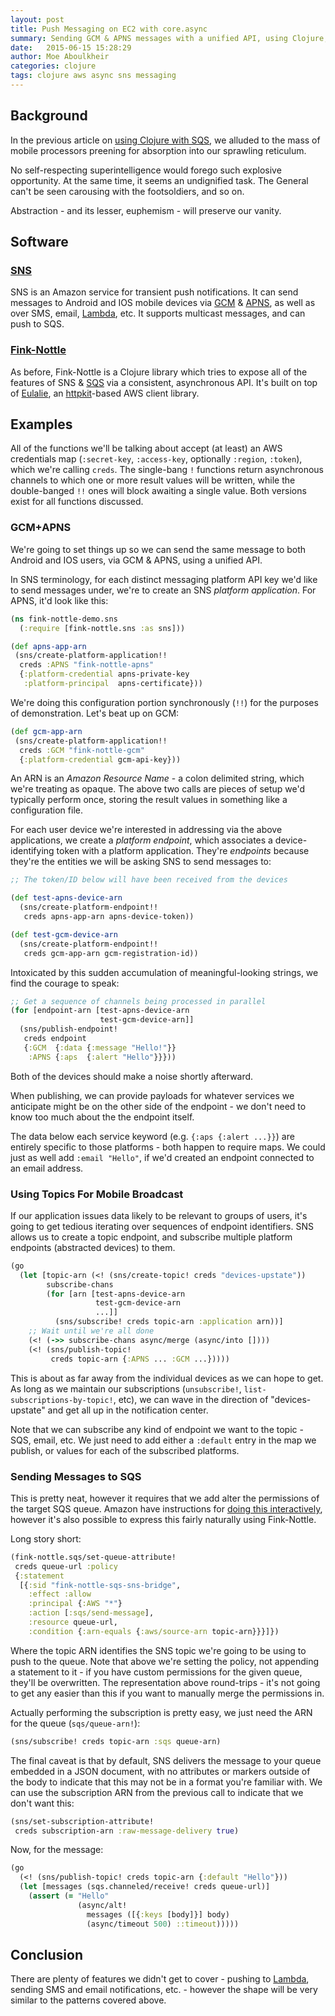 ```yaml
---
layout: post
title: Push Messaging on EC2 with core.async
summary: Sending GCM & APNS messages with a unified API, using Clojure, SNS & core.async.
date:   2015-06-15 15:28:29
author: Moe Aboulkheir
categories: clojure
tags: clojure aws async sns messaging
---
```


## Background

In the previous article on [using Clojure with
SQS](/clojure/aws/async/sqs/messaging/2015/06/15/fink-nottle-sqs/), we alluded
to the mass of mobile processors preening for absorption into our sprawling
reticulum.

No self-respecting superintelligence would forego such explosive opportunity.
At the same time, it seems an undignified task.  The General can't be seen
carousing with the footsoldiers, and so on.

Abstraction - and its lesser, euphemism - will preserve our vanity.

## Software

### [SNS](http://aws.amazon.com/sns/)

SNS is an Amazon service for transient push notifications.  It can send messages
to Android and IOS mobile devices via
[GCM](https://developers.google.com/cloud-messaging/) &
[APNS](https://developer.apple.com/library/ios/documentation/NetworkingInternet/Conceptual/RemoteNotificationsPG/Chapters/ApplePushService.html),
as well as over SMS, email,
[Lambda](http://aws.amazon.com/documentation/lambda/), etc.  It supports
multicast messages, and can push to SQS.

### [Fink-Nottle](https://github.com/nervous-systems/fink-nottle)

As before, Fink-Nottle is a Clojure library which tries to expose all of the
features of SNS & [SQS](http://aws.amazon.com/sqs/) via a consistent,
asynchronous API.  It's built on top of
[Eulalie](https://github.com/nervous-systems/eulalie), an
[httpkit](http://www.http-kit.org/)-based AWS client library.

## Examples

All of the functions we'll be talking about accept (at least) an AWS credentials
map (`:secret-key`, `:access-key`, optionally `:region`, `:token`), which we're
calling `creds`.  The single-bang `!` functions return asynchronous channels to
which one or more result values will be written, while the double-banged `!!`
ones will block awaiting a single value.  Both versions exist for all functions
discussed.

### GCM+APNS

We're going to set things up so we can send the same message to both Android and
IOS users, via GCM & APNS, using a unified API.

In SNS terminology, for each distinct messaging platform API key we'd like to
send messages under, we're to create an SNS _platform application_.  For APNS,
it'd look like this:

```clojure
(ns fink-nottle-demo.sns
  (:require [fink-nottle.sns :as sns]))

(def apns-app-arn
 (sns/create-platform-application!!
  creds :APNS "fink-nottle-apns"
  {:platform-credential apns-private-key
   :platform-principal  apns-certificate}))
```

We're doing this configuration portion synchronously (`!!`) for the
purposes of demonstration.  Let's beat up on GCM:

```clojure
(def gcm-app-arn
 (sns/create-platform-application!!
  creds :GCM "fink-nottle-gcm"
  {:platform-credential gcm-api-key}))
```

An ARN is an _Amazon Resource Name_ - a colon delimited string, which we're
treating as opaque.  The above two calls are pieces of setup we'd typically
perform once, storing the result values in something like a configuration
file.

For each user device we're interested in addressing via the above applications,
we create a _platform endpoint_, which associates a device-identifying token
with a platform application.  They're _endpoints_ because they're the
entities we will be asking SNS to send messages to:

```clojure
;; The token/ID below will have been received from the devices

(def test-apns-device-arn
  (sns/create-platform-endpoint!!
   creds apns-app-arn apns-device-token))

(def test-gcm-device-arn
  (sns/create-platform-endpoint!!
   creds gcm-app-arn gcm-registration-id))
```

Intoxicated by this sudden accumulation of meaningful-looking strings, we find
the courage to speak:

```clojure
;; Get a sequence of channels being processed in parallel
(for [endpoint-arn [test-apns-device-arn
                    test-gcm-device-arn]]
  (sns/publish-endpoint!
   creds endpoint
   {:GCM  {:data {:message "Hello!"}}
    :APNS {:aps  {:alert "Hello"}}}))
```

Both of the devices should make a noise shortly afterward.

When publishing, we can provide payloads for whatever services we anticipate
might be on the other side of the endpoint - we don't need to know too much
about the the endpoint itself.

The data below each service keyword (e.g. `{:aps {:alert ...}}`) are entirely
specific to those platforms - both happen to require maps.  We could just as
well add `:email "Hello"`, if we'd created an endpoint connected to an email
address.

### Using Topics For Mobile Broadcast

If our application issues data likely to be relevant to groups of users, it's
going to get tedious iterating over sequences of endpoint identifiers.  SNS
allows us to create a topic endpoint, and subscribe multiple platform
endpoints (abstracted devices) to them.

```clojure
(go
  (let [topic-arn (<! (sns/create-topic! creds "devices-upstate"))
        subscribe-chans
        (for [arn [test-apns-device-arn
                   test-gcm-device-arn
                   ...]]
          (sns/subscribe! creds topic-arn :application arn))]
    ;; Wait until we're all done
    (<! (->> subscribe-chans async/merge (async/into [])))
    (<! (sns/publish-topic!
         creds topic-arn {:APNS ... :GCM ...}))))
```

This is about as far away from the individual devices as we can hope to get.  As
long as we maintain our subscriptions (`unsubscribe!`,
`list-subscriptions-by-topic!`, etc), we can wave in the direction of
"devices-upstate" and get all up in the notification center.

Note that we can subscribe any kind of endpoint we want to the topic - SQS,
email, etc.  We just need to add either a `:default` entry in the map we
publish, or values for each of the subscribed platforms.

### Sending Messages to SQS

This is pretty neat, however it requires that we add alter the permissions of
the target SQS queue.  Amazon have instructions for [doing this
interactively](http://docs.aws.amazon.com/sns/latest/dg/SendMessageToSQS.html),
however it's also possible to express this fairly naturally using Fink-Nottle.

Long story short:

```clojure
(fink-nottle.sqs/set-queue-attribute!
 creds queue-url :policy
 {:statement
  [{:sid "fink-nottle-sqs-sns-bridge",
    :effect :allow
    :principal {:AWS "*"}
    :action [:sqs/send-message],
    :resource queue-url,
    :condition {:arn-equals {:aws/source-arn topic-arn}}}]})
```

Where the topic ARN identifies the SNS topic we're going to be using to push to
the queue.  Note that above we're setting the policy, not appending a statement
to it - if you have custom permissions for the given queue, they'll be
overwritten. The representation above round-trips - it's not going to get any
easier than this if you want to manually merge the permissions in.

Actually performing the subscription is pretty easy, we just need the ARN for
the queue (`sqs/queue-arn!`):

```clojure
(sns/subscribe! creds topic-arn :sqs queue-arn)
```

The final caveat is that by default, SNS delivers the message to your queue
embedded in a JSON document, with no attributes or markers outside of the body
to indicate that this may not be in a format you're familiar with.  We can use
the subscription ARN from the previous call to indicate that we don't want this:

```clojure
(sns/set-subscription-attribute!
 creds subscription-arn :raw-message-delivery true)
```

Now, for the message:

```clojure
(go
  (<! (sns/publish-topic! creds topic-arn {:default "Hello"}))
  (let [messages (sqs.channeled/receive! creds queue-url)]
    (assert (= "Hello"
               (async/alt!
                 messages ([{:keys [body]}] body)
                 (async/timeout 500) ::timeout)))))
```

## Conclusion

There are plenty of features we didn't get to cover - pushing to
[Lambda](http://aws.amazon.com/documentation/lambda/), sending SMS and email
notifications, etc. - however the shape will be very similar to the patterns
covered above.
